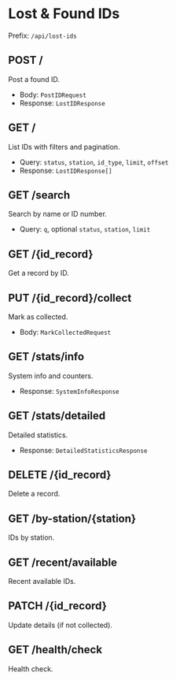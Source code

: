 # Lost & Found IDs

Prefix: `/api/lost-ids`

## POST /
Post a found ID.
- Body: `PostIDRequest`
- Response: `LostIDResponse`

## GET /
List IDs with filters and pagination.
- Query: `status`, `station`, `id_type`, `limit`, `offset`
- Response: `LostIDResponse[]`

## GET /search
Search by name or ID number.
- Query: `q`, optional `status`, `station`, `limit`

## GET /{id_record}
Get a record by ID.

## PUT /{id_record}/collect
Mark as collected.
- Body: `MarkCollectedRequest`

## GET /stats/info
System info and counters.
- Response: `SystemInfoResponse`

## GET /stats/detailed
Detailed statistics.
- Response: `DetailedStatisticsResponse`

## DELETE /{id_record}
Delete a record.

## GET /by-station/{station}
IDs by station.

## GET /recent/available
Recent available IDs.

## PATCH /{id_record}
Update details (if not collected).

## GET /health/check
Health check.
